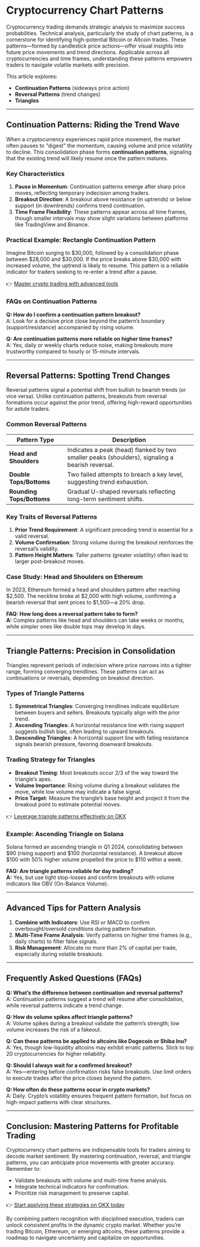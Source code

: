 # Cryptocurrency Chart Patterns  

Cryptocurrency trading demands strategic analysis to maximize success probabilities. Technical analysis, particularly the study of chart patterns, is a cornerstone for identifying high-potential Bitcoin or Altcoin trades. These patterns—formed by candlestick price actions—offer visual insights into future price movements and trend directions. Applicable across all cryptocurrencies and time frames, understanding these patterns empowers traders to navigate volatile markets with precision.  

This article explores:  
- **Continuation Patterns** (sideways price action)  
- **Reversal Patterns** (trend changes)  
- **Triangles**  

---

## Continuation Patterns: Riding the Trend Wave  

When a cryptocurrency experiences rapid price movement, the market often pauses to "digest" the momentum, causing volume and price volatility to decline. This consolidation phase forms **continuation patterns**, signaling that the existing trend will likely resume once the pattern matures.  

### Key Characteristics  
1. **Pause in Momentum**: Continuation patterns emerge after sharp price moves, reflecting temporary indecision among traders.  
2. **Breakout Direction**: A breakout above resistance (in uptrends) or below support (in downtrends) confirms trend continuation.  
3. **Time Frame Flexibility**: These patterns appear across all time frames, though smaller intervals may show slight variations between platforms like TradingView and Binance.  

### Practical Example: Rectangle Continuation Pattern  
Imagine Bitcoin surging to $30,000, followed by a consolidation phase between $28,000 and $30,000. If the price breaks above $30,000 with increased volume, the uptrend is likely to resume. This pattern is a reliable indicator for traders seeking to re-enter a trend after a pause.  

👉 [Master crypto trading with advanced tools](https://bit.ly/okx-bonus)  

### FAQs on Continuation Patterns  
**Q: How do I confirm a continuation pattern breakout?**  
A: Look for a decisive price close beyond the pattern’s boundary (support/resistance) accompanied by rising volume.  

**Q: Are continuation patterns more reliable on higher time frames?**  
A: Yes, daily or weekly charts reduce noise, making breakouts more trustworthy compared to hourly or 15-minute intervals.  

---

## Reversal Patterns: Spotting Trend Changes  

Reversal patterns signal a potential shift from bullish to bearish trends (or vice versa). Unlike continuation patterns, breakouts from reversal formations occur against the prior trend, offering high-reward opportunities for astute traders.  

### Common Reversal Patterns  
| Pattern Type       | Description                                  |  
|--------------------|----------------------------------------------|  
| **Head and Shoulders** | Indicates a peak (head) flanked by two smaller peaks (shoulders), signaling a bearish reversal. |  
| **Double Tops/Bottoms** | Two failed attempts to breach a key level, suggesting trend exhaustion. |  
| **Rounding Tops/Bottoms** | Gradual U-shaped reversals reflecting long-term sentiment shifts. |  

### Key Traits of Reversal Patterns  
1. **Prior Trend Requirement**: A significant preceding trend is essential for a valid reversal.  
2. **Volume Confirmation**: Strong volume during the breakout reinforces the reversal’s validity.  
3. **Pattern Height Matters**: Taller patterns (greater volatility) often lead to larger post-breakout moves.  

### Case Study: Head and Shoulders on Ethereum  
In 2023, Ethereum formed a head and shoulders pattern after reaching $2,500. The neckline broke at $2,000 with high volume, confirming a bearish reversal that sent prices to $1,500—a 20% drop.  

**FAQ: How long does a reversal pattern take to form?**  
**A:** Complex patterns like head and shoulders can take weeks or months, while simpler ones like double tops may develop in days.  

---

## Triangle Patterns: Precision in Consolidation  

Triangles represent periods of indecision where price narrows into a tighter range, forming converging trendlines. These patterns can act as continuations or reversals, depending on breakout direction.  

### Types of Triangle Patterns  
1. **Symmetrical Triangles**: Converging trendlines indicate equilibrium between buyers and sellers. Breakouts typically align with the prior trend.  
2. **Ascending Triangles**: A horizontal resistance line with rising support suggests bullish bias, often leading to upward breakouts.  
3. **Descending Triangles**: A horizontal support line with falling resistance signals bearish pressure, favoring downward breakouts.  

### Trading Strategy for Triangles  
- **Breakout Timing**: Most breakouts occur 2/3 of the way toward the triangle’s apex.  
- **Volume Importance**: Rising volume during a breakout validates the move, while low volume may indicate a false signal.  
- **Price Target**: Measure the triangle’s base height and project it from the breakout point to estimate potential moves.  

👉 [Leverage triangle patterns effectively on OKX](https://bit.ly/okx-bonus)  

### Example: Ascending Triangle on Solana  
Solana formed an ascending triangle in Q1 2024, consolidating between $90 (rising support) and $100 (horizontal resistance). A breakout above $100 with 50% higher volume propelled the price to $110 within a week.  

**FAQ: Are triangle patterns reliable for day trading?**  
**A:** Yes, but use tight stop-losses and confirm breakouts with volume indicators like OBV (On-Balance Volume).  

---

## Advanced Tips for Pattern Analysis  

1. **Combine with Indicators**: Use RSI or MACD to confirm overbought/oversold conditions during pattern formation.  
2. **Multi-Time Frame Analysis**: Verify patterns on higher time frames (e.g., daily charts) to filter false signals.  
3. **Risk Management**: Allocate no more than 2% of capital per trade, especially during volatile breakouts.  

---

## Frequently Asked Questions (FAQs)  

**Q: What’s the difference between continuation and reversal patterns?**  
A: Continuation patterns suggest a trend will resume after consolidation, while reversal patterns indicate a trend change.  

**Q: How do volume spikes affect triangle patterns?**  
A: Volume spikes during a breakout validate the pattern’s strength; low volume increases the risk of a fakeout.  

**Q: Can these patterns be applied to altcoins like Dogecoin or Shiba Inu?**  
A: Yes, though low-liquidity altcoins may exhibit erratic patterns. Stick to top 20 cryptocurrencies for higher reliability.  

**Q: Should I always wait for a confirmed breakout?**  
A: Yes—entering before confirmation risks false breakouts. Use limit orders to execute trades after the price closes beyond the pattern.  

**Q: How often do these patterns occur in crypto markets?**  
A: Daily. Crypto’s volatility ensures frequent pattern formation, but focus on high-impact patterns with clear structures.  

---

## Conclusion: Mastering Patterns for Profitable Trading  

Cryptocurrency chart patterns are indispensable tools for traders aiming to decode market sentiment. By mastering continuation, reversal, and triangle patterns, you can anticipate price movements with greater accuracy. Remember to:  
- Validate breakouts with volume and multi-time frame analysis.  
- Integrate technical indicators for confirmation.  
- Prioritize risk management to preserve capital.  

👉 [Start applying these strategies on OKX today](https://bit.ly/okx-bonus)  

By combining pattern recognition with disciplined execution, traders can unlock consistent profits in the dynamic crypto market. Whether you’re trading Bitcoin, Ethereum, or emerging altcoins, these patterns provide a roadmap to navigate uncertainty and capitalize on opportunities.